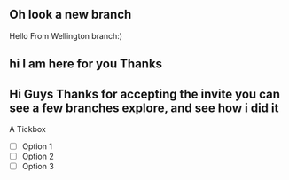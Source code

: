 ## Oh look a new branch
Hello From Wellington branch:)
## hi I am here for you Thanks 
## Hi Guys Thanks for accepting the invite you can see a few branches explore, and see how i did it
 A Tickbox
- [ ] Option 1
- [ ] Option 2
- [ ] Option 3
